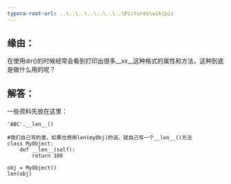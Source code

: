 ```yaml
---
typora-root-url: ..\..\..\..\..\..\..\Pictures\wikipic
---
```





## 缘由：


在使用dir()的时候经常会看到打印出很多__xx__这种格式的属性和方法，这种到底是做什么用的呢？


## 解答：




一些资料先放在这里：


    'ABC'.__len__()
    
    #我们自己写的类，如果也想用len(myObj)的话，就自己写一个__len__()方法
    class MyObject:
        def __len__(self):
            return 100
    
    obj = MyObject()
    len(obj)
